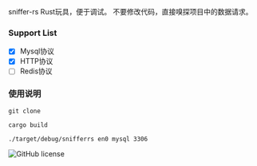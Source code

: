 sniffer-rs
Rust玩具，便于调试。 不要修改代码，直接嗅探项目中的数据请求。

### Support List

- [x] Mysql协议
- [x] HTTP协议
- [ ] Redis协议

### 使用说明

` git clone  `

`cargo build`

`./target/debug/snifferrs en0 mysql 3306`

![GitHub license](https://github.com/JonathanSimon123/snifferrs/blob/main/image/demo.gif？style=popout-square)
